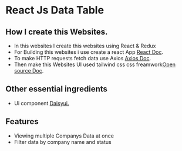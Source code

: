 # React Js Data Table



## How I create this Websites.
* In this websites I create this websites using React & Redux
* For Building this websites i use create a react App [React Doc](https://reactjs.org/docs/create-a-new-react-app.html).
* To make HTTP requests fetch data use Axios [Axios Doc](https://axios-http.com/docs/intro).
* Then make this Websites UI used tailwind css css freamwork[Open source Doc](https://tailwindcss.com/).


##  Other essential ingredients
* Ui component [ Daisyui.](https://daisyui.com/)


## Features
* Viewing multiple Companys Data at once
* Filter data by company name and status
